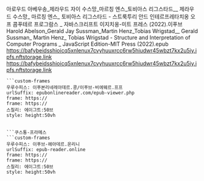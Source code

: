 
아로우드 아베우송_제라우드 자이 수스망_마르칭 엔스_토비아스 리그스타드__ 제라우드 수스망_ 마르칭 엔스_ 토비아스 리그스타드 - 스트룩투리 안드 인테르프레타치옹 오프 콤푸테르 프로그람스 _ 자바스크리프트 이지치옹-미트 프레스 (2022).이푸브
Harold Abelson_Gerald Jay Sussman_Martin Henz_Tobias Wrigstad__ Gerald Sussman_ Martin Henz_ Tobias Wrigstad - Structure and Interpretation of Computer Programs _ JavaScript Edition-MIT Press (2022).epub
<https://bafybeidsshioicq5xnlenux7cvyhuuxrcc6rw5hiudwr45wbzt7kx2u5iy.ipfs.nftstorage.link>
<https://bafybeidsshioicq5xnlenux7cvyhuuxrcc6rw5hiudwr45wbzt7kx2u5iy.ipfs.nftstorage.link>

```쿠스통-프라메스
```custom-frames
우루수피스: 이푸본리네레아데르.콩/이푸브-비에웨르.프프
urlSuffix: epubonlinereader.com/epub-viewer.php
frame: https://
frame: https://
스칠리: 에이그트:50브
style: height:50vh
```
```

```쿠스통-프라메스
```custom-frames
우루수피스: 이푸브-헤아데르.온리니
urlSuffix: epub-reader.online
frame: https://
frame: https://
스칠리: 에이그트:50브
style: height:50vh
```
```
